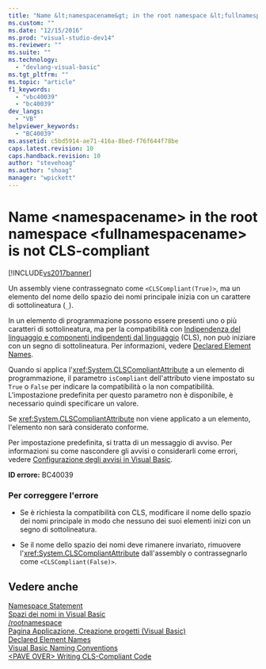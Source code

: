 ```yaml
---
title: "Name &lt;namespacename&gt; in the root namespace &lt;fullnamespacename&gt; is not CLS-compliant | Microsoft Docs"
ms.custom: ""
ms.date: "12/15/2016"
ms.prod: "visual-studio-dev14"
ms.reviewer: ""
ms.suite: ""
ms.technology: 
  - "devlang-visual-basic"
ms.tgt_pltfrm: ""
ms.topic: "article"
f1_keywords: 
  - "vbc40039"
  - "bc40039"
dev_langs: 
  - "VB"
helpviewer_keywords: 
  - "BC40039"
ms.assetid: c5bd5914-ae71-416a-8bed-f76f644f78be
caps.latest.revision: 10
caps.handback.revision: 10
author: "stevehoag"
ms.author: "shoag"
manager: "wpickett"
---
```

# Name &lt;namespacename&gt; in the root namespace &lt;fullnamespacename&gt; is not CLS-compliant
[!INCLUDE[vs2017banner](../../../csharp/includes/vs2017banner.md)]

Un assembly viene contrassegnato come `<CLSCompliant(True)>`, ma un elemento del nome dello spazio dei nomi principale inizia con un carattere di sottolineatura \(`_`\).  
  
 In un elemento di programmazione possono essere presenti uno o più caratteri di sottolineatura, ma per la compatibilità con [Indipendenza del linguaggio e componenti indipendenti dal linguaggio](../Topic/Language%20Independence%20and%20Language-Independent%20Components.md) \(CLS\), non può iniziare con un segno di sottolineatura.  Per informazioni, vedere [Declared Element Names](../../../visual-basic/programming-guide/language-features/declared-elements/declared-element-names.md).  
  
 Quando si applica l'<xref:System.CLSCompliantAttribute> a un elemento di programmazione, il parametro `isCompliant` dell'attributo viene impostato su `True` o `False` per indicare la compatibilità o la non compatibilità.  L'impostazione predefinita per questo parametro non è disponibile, è necessario quindi specificare un valore.  
  
 Se <xref:System.CLSCompliantAttribute> non viene applicato a un elemento, l'elemento non sarà considerato conforme.  
  
 Per impostazione predefinita, si tratta di un messaggio di avviso.  Per informazioni su come nascondere gli avvisi o considerarli come errori, vedere [Configurazione degli avvisi in Visual Basic](/visual-studio/ide/configuring-warnings-in-visual-basic).  
  
 **ID errore:** BC40039  
  
### Per correggere l'errore  
  
-   Se è richiesta la compatibilità con CLS, modificare il nome dello spazio dei nomi principale in modo che nessuno dei suoi elementi inizi con un segno di sottolineatura.  
  
-   Se il nome dello spazio dei nomi deve rimanere invariato, rimuovere l'<xref:System.CLSCompliantAttribute> dall'assembly o contrassegnarlo come `<CLSCompliant(False)>`.  
  
## Vedere anche  
 [Namespace Statement](../../../visual-basic/language-reference/statements/namespace-statement.md)   
 [Spazi dei nomi in Visual Basic](../../../visual-basic/programming-guide/program-structure/namespaces.md)   
 [\/rootnamespace](../../../visual-basic/reference/command-line-compiler/rootnamespace.md)   
 [Pagina Applicazione, Creazione progetti \(Visual Basic\)](/visual-studio/ide/reference/application-page-project-designer-visual-basic)   
 [Declared Element Names](../../../visual-basic/programming-guide/language-features/declared-elements/declared-element-names.md)   
 [Visual Basic Naming Conventions](../../../visual-basic/programming-guide/program-structure/naming-conventions.md)   
 [\<PAVE OVER\> Writing CLS\-Compliant Code](http://msdn.microsoft.com/it-it/4c705105-69a2-4e5e-b24e-0633bc32c7f3)